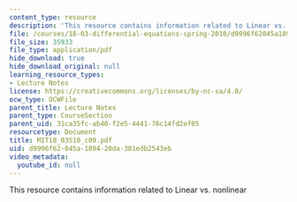 ```yaml
---
content_type: resource
description: 'This resource contains information related to Linear vs. nonlinear '
file: /courses/18-03-differential-equations-spring-2010/d9996f62045a189420da381edb2543eb_MIT18_03S10_c09.pdf
file_size: 35933
file_type: application/pdf
hide_download: true
hide_download_original: null
learning_resource_types:
- Lecture Notes
license: https://creativecommons.org/licenses/by-nc-sa/4.0/
ocw_type: OCWFile
parent_title: Lecture Notes
parent_type: CourseSection
parent_uid: 31ca35fc-ab40-f2e5-4441-76c14fd2ef05
resourcetype: Document
title: MIT18_03S10_c09.pdf
uid: d9996f62-045a-1894-20da-381edb2543eb
video_metadata:
  youtube_id: null
---
```

This resource contains information related to Linear vs. nonlinear 